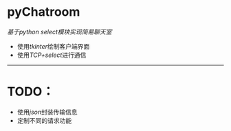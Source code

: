 # pyChatroom
*基于python select模块实现简易聊天室*

- 使用*tkinter*绘制客户端界面
- 使用*TCP+select*进行通信

---
# TODO：
- 使用*json*封装传输信息
- 定制不同的请求功能
 
